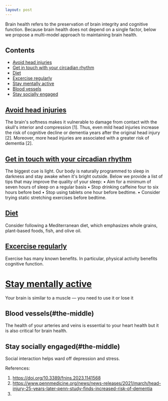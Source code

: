 ```yaml
---
layout: post
---
```


Brain health refers to the preservation of brain integrity and cognitive function. Because brain health does not depend on a single factor, below we propose a multi-model approach to maintaining brain health.

## Contents
- [Avoid head injuries](#avoid-head-injuries)
- [Get in touch with your circadian rhythm](#get-in-touch-with-your-circadian-rhythm)
- [Diet](#the-middle)
- [Excercise regularly](#excercice-regularly)
- [Stay mentally active](#the-middle)
- [Blood vessels](#the-end)
- [Stay socially engaged](#stay-socially-engaged)

## [Avoid head injuries](#avoid-head-injuries)

The brain's softness makes it vulnerable to damage from contact with the skull's interior and compression [1]. Thus, even mild head injuries increase the risk of cognitive decline or dementia years after the original head injury [2]. Moreover, more head injuries are associated with a greater risk of dementia [2].


## [Get in touch with your circadian rhythm](#get-in-touch-with-your-circadian-rhythm)

The biggest cue is light. Our body is naturally programmed to sleep in darkness and stay awake when it's bright outside.
Below we provide a list of tips that may improve the quality of your sleep:
•   Aim for a minimum of seven hours of sleep on a regular basis
•   Stop drinking caffeine four to six hours before bed
•   Stop using tablets one hour before bedtime.
•   Consider trying static stretching exercises before bedtime.

## [Diet](#diet)

Consider following a Mediterranean diet, which emphasizes whole grains, plant-based foods, fish, and olive oil.


## [Excercise regularly](#excercice-regularly)

Exercise has many known benefits. In particular, physical activity benefits cognitive function.


# [Stay mentally active](#the-middle)

Your brain is similar to a muscle — you need to use it or lose it


## Blood vessels(#the-middle)

The health of your arteries and veins is essential to your heart health but it is also critical for brain health.


## Stay socially engaged(#the-middle)

Social interaction helps ward off depression and stress.


References:
1. https://doi.org/10.3389/fnins.2023.1141568
2. https://www.pennmedicine.org/news/news-releases/2021/march/head-injury-25-years-later-penn-study-finds-increased-risk-of-dementia
3. 


